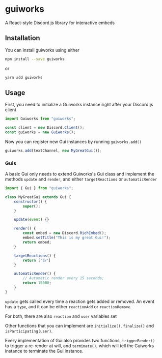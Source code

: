 # guiworks
A React-style Discord.js library for interactive embeds

## Installation
You can install guiworks using either
```bash
npm install --save guiworks
```
or
```bash
yarn add guiworks
```

## Usage
First, you need to initialize a Guiworks instance right after your Discord.js client
```js
import Guiworks from "guiworks";

const client = new Discord.Client();
const guiworks = new Guiworks();
```

Now you can register new Gui instances by running `guiworks.add()`
```js
guiworks.add(textChannel, new MyGreatGui());
```

### Guis
A basic Gui only needs to extend Guiworks's Gui class and implement the methods `update` and `render`, and either `targetReactions` or `automaticRender`
```js
import { Gui } from "guiworks";

class MyGreatGui extends Gui {
    constructor() {
        super();
    }

    update(event) {}

    render() {
        const embed = new Discord.RichEmbed();
        embed.setTitle("This is my great Gui!");
        return embed;
    }

    targetReactions() {
        return ["👍"]
    }

    automaticRender() {
        // Automatic render every 15 seconds;
        return 15000;
    }
}
```

`update` gets called every time a reaction gets added or removed. An event has a `type`, and it can be either `reactionAdd` or `reactionRemove`.

For both, there are also `reaction` and `user` variables set

Other functions that you can implement are `initialize()`, `finalize()` and `isParticipating(user)`.

Every implementation of Gui also provides two functions, `triggerRender()` to trigger a re-render at will, and `terminate()`, which will tell the Guiworks instance to terminate the Gui instance.
